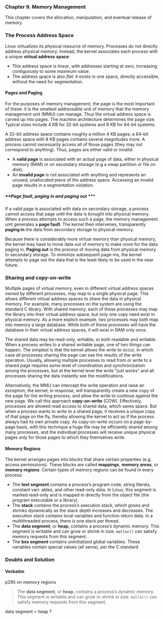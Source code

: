 ### **Chapter 9. Memory Management**

This chapter covers the allocation, manipulation, and eventual release of memory.

### The Process Address Space

Linux virtualizes its physical resource of memory. Processes do not directly address physical memory. Instead, the kernel associates each process with a unique **virtual address space**:

* This address space is *linear*, with addresses starting at zero, increasing contiguously to some maximum value.
* The address space is also *flat*: it exists in one space, directly accessible, without the need for segmentation.

#### Pages and Paging

For the purposes of memory management, the page is the most important of these: it is the smallest addressable unit of memory that the memory management unit (MMU) can manage. Thus the virtual address space is carved up into pages. The machine architecture determines the page size. Typical sizes include 4 KB for 32-bit systems and 8 KB for 64-bit systems.

A 32-bit address space contains roughly a million 4 KB pages; a 64-bit address space with 8 KB pages contains several magnitudes more. A process cannot necessarily access all of those pages (they may not correspond to anything). Thus, pages are either valid or invalid:

* A **valid page** is associated with an actual page of data, either in physical memory (RAM) or on secondary storage (e.g a swap partition or file on disk).
* An **invalid page** is not associated with anything and represents an unused, unallocated piece of the address space. Accessing an invalid page results in a segmentation violation.

##### **Page fault, paging in and paging out ***

If a valid page is associated with data on secondary storage, a process cannot access that page until the data is brought into physical memory. When a process attempts to access such a page, the memory management unit generates a **page fault**. The kernel then intervenes, transparently **paging in** the data from secondary storage to physical memory.

Because there is considerably more virtual memory than physical memory, the kernel may have to move data out of memory to make room for the data paging in. **Paging out** is the process of moving data from physical memory to secondary storage. To minimize subsequent page-ins, the kernel attempts to page out the data that is the least likely to be used in the near future.

### Sharing and copy-on-write

Multiple pages of virtual memory, even in different virtual address spaces owned by different processes, may map to a single physical page. This allows different virtual address spaces to share the data in physical memory. For example, many processes on the system are using the standard C library. With shared memory, each of these processes may map the library into their virtual address space, but only one copy need exist in physical memory. As a more explicit example, two processes may both map into memory a large database. While both of these processes will have the database in their virtual address spaces, it will exist in RAM only once.

The shared data may be read-only, writable, or both readable and writable. When a process writes to a shared writable page, one of two things can happen. The simplest is that the kernel allows the write to occur, in which case all processes sharing the page can see the results of the write operation. Usually, allowing multiple processes to read from or write to a shared page requires some level of coordination and synchronization among the processes, but at the kernel level the write "just works" and all processes sharing the data instantly see the modifications.

Alternatively, the MMU can intercept the write operation and raise an exception; the kernel, in response, will transparently create a new copy of the page for the writing process, and allow the write to continue against the new page. We call this approach **copy-on-write** (COW). Effectively, processes are allowed read access to shared data, which saves space. But when a process wants to write to a shared page, it receives a unique copy of that page on the fly, thereby allowing the kernel to act as if the process always had its own private copy. As copy-on-write occurs on a page-by-page basis, with this technique a huge file may be efficiently shared among many processes, and the individual processes will receive unique physical pages only for those pages to which they themselves write.

#### Memory Regions

The kernel arranges pages into blocks that share certain properties (e.g. access permissions). These blocks are called **mappings**, **memory areas**, or **memory regions**. Certain types of memory regions can be found in every process:

* The **text segment** contains a process’s program code, string literals, constant vari‐ ables, and other read-only data. In Linux, this segment is marked read-only and is mapped in directly from the object file (the program executable or a library).
* The **stack** contains the process’s execution stack, which grows and shrinks dynamically as the stack depth increases and decreases. The execution stack contains local variables and function return data. In a multithreaded process, there is one stack per thread.
* The **data segment**, or **heap**, contains a process’s dynamic memory. This segment is writable and can grow or shrink in size. `malloc()` can satisfy memory requests from this segment.
* The **bss segment** contains uninitialized global variables. These variables contain special values (all zeros), per the C standard.

### Doubts and Solution

#### Verbatim

p295 on memory regions

> The **data segment**, or **heap**, contains a process’s dynamic memory. This segment is writable and can grow or shrink in size. `malloc()` can satisfy memory requests from this segment.

data segment = heap ?
